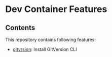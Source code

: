 # Dev Container Features

## Contents

This repository contains following features:
- [gitvrsion](./src/gitversion/README.md): Install GitVersion CLI